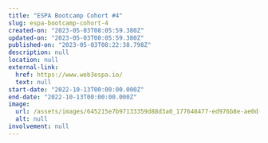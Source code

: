 ```yaml
---
title: "ESPA Bootcamp Cohort #4"
slug: espa-bootcamp-cohort-4
created-on: "2023-05-03T08:05:59.380Z"
updated-on: "2023-05-03T08:05:59.380Z"
published-on: "2023-05-03T08:22:38.798Z"
description: null
location: null
external-link:
  href: https://www.web3espa.io/
  text: null
start-date: "2022-10-13T00:00:00.000Z"
end-date: "2022-10-13T00:00:00.000Z"
image:
  url: /assets/images/645215e7b97133359d88d3a0_177648477-ed976b8e-ae0d-4f18-8d91-2d8512d3fb54_hua7fa79449114663eebf6af324bdad7a2_1514667_1333x0_resize_q90_linear_2.png
  alt: null
involvement: null
---
```

